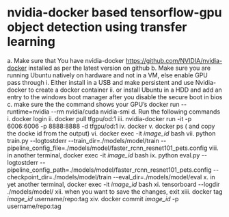# nvidia-docker based tensorflow-gpu object detection using transfer learning


a. Make sure that You have nvidia-docker https://github.com/NVIDIA/nvidia-docker
  installed as per the latest version on github
b. Make sure you are running Ubuntu natively on hardware and not in a VM, else enable
  GPU pass through
  i. Either install in a USB and make persistent and use Nvidia-docker to create a
    docker container
  ii. or install Ubuntu in a HDD and add an entry to the windows boot manager after
    you disable the secure boot in bios
c. make sure the the command shows your GPU’s
  docker run --runtime=nvidia --rm nvidia/cuda nvidia-smi
d. Run the following commands
  i. docker login
  ii. docker pull tfgpu/od:1
  iii. nvidia-docker run -it -p 6006:6006 -p 8888:8888 -d tfgpu/od:1
  iv. docker
  v. docker ps ( and copy the docke id from the output)
  vi. docker exec -it _image_id_ bash
  vii. python train.py --logtostderr --train_dir=./models/model/train --pipeline_config_file=./models/model/faster_rcnn_resnet101_pets.config
  viii. in another terminal, docker exec -it _image_id_ bash
  ix. python eval.py --logtostderr --pipeline_config_path=./models/model/faster_rcnn_resnet101_pets.config --checkpoint_dir=./models/model/train --eval_dir=./models/model/eval
  x. in yet another terminal, 
    docker exec -it _image_id_ bash
  xi. tensorboard --logdir ./models/model/
  xii. when you want to save the changes, exit
  xiii. docker tag _image_id_ username/repo:tag
  xiv. docker commit _image_id_ -p username/repo:tag
